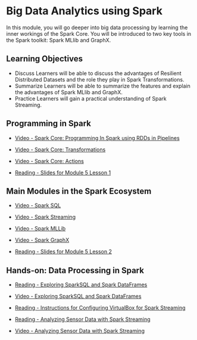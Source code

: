 # Big Data Analytics using Spark

In this module, you will go deeper into big data processing by learning the inner workings of the Spark Core. You will be introduced to two key tools in the Spark toolkit: Spark MLlib and GraphX.

## Learning Objectives

- Discuss Learners will be able to discuss the advantages of Resilient Distributed Datasets and the role they play in Spark Transformations.
- Summarize Learners will be able to summarize the features and explain the advantages of Spark MLlib and GraphX.
- Practice Learners will gain a practical understanding of Spark Streaming.

## Programming in Spark

- [Video - Spark Core: Programming In Spark using RDDs in Pipelines](https://www.coursera.org/learn/big-data-integration-processing/lecture/Qn1vJ/spark-core-programming-in-spark-using-rdds-in-pipelines)

- [Video - Spark Core: Transformations](https://www.coursera.org/learn/big-data-integration-processing/lecture/hOz20/spark-core-transformations)

- [Video - Spark Core: Actions](https://www.coursera.org/learn/big-data-integration-processing/lecture/Ijkdv/spark-core-actions)

- [Reading - Slides for Module 5 Lesson 1](https://www.coursera.org/learn/big-data-integration-processing/supplement/oxlbY/slides-for-module-5-lesson-1)

## Main Modules in the Spark Ecosystem

- [Video - Spark SQL](https://www.coursera.org/learn/big-data-integration-processing/lecture/o38dZ/spark-sql)

- [Video - Spark Streaming](https://www.coursera.org/learn/big-data-integration-processing/lecture/uW2js/spark-streaming)

- [Video - Spark MLLib](https://www.coursera.org/learn/big-data-integration-processing/lecture/uBV19/spark-mllib)

- [Video - Spark GraphX](https://www.coursera.org/learn/big-data-integration-processing/lecture/7RJbW/spark-graphx)

- [Reading - Slides for Module 5 Lesson 2](https://www.coursera.org/learn/big-data-integration-processing/supplement/Usozd/slides-for-module-5-lesson-2)

## Hands-on: Data Processing in Spark

- [Reading - Exploring SparkSQL and Spark DataFrames](https://www.coursera.org/learn/big-data-integration-processing/supplement/QmKAB/exploring-sparksql-and-spark-dataframes)

- [Video - Exploring SparkSQL and Spark DataFrames](https://www.coursera.org/learn/big-data-integration-processing/lecture/aHc8E/exploring-sparksql-and-spark-dataframes)

- [Reading - Instructions for Configuring VirtualBox for Spark Streaming](https://www.coursera.org/learn/big-data-integration-processing/supplement/4HsZX/instructions-for-configuring-virtualbox-for-spark-streaming)

- [Reading - Analyzing Sensor Data with Spark Streaming](https://www.coursera.org/learn/big-data-integration-processing/supplement/9sC66/analyzing-sensor-data-with-spark-streaming)

- [Video - Analyzing Sensor Data with Spark Streaming](https://www.coursera.org/learn/big-data-integration-processing/lecture/5zmD4/analyzing-sensor-data-with-spark-streaming)